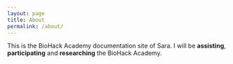 ```yaml
---
layout: page
title: About
permalink: /about/
---
```


This is the BioHack Academy documentation site of Sara. I will be **assisting**, **participating** and **researching** the BioHack Academy.  
